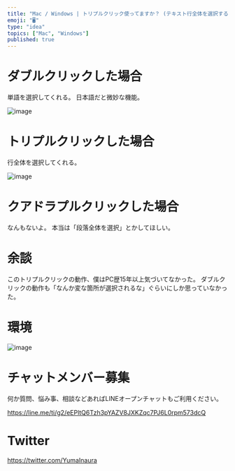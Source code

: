 ```yaml
---
title: "Mac / Windows | トリプルクリック使ってますか？ (テキスト行全体を選択する)"
emoji: "🖥"
type: "idea"
topics: ["Mac", "Windows"]
published: true
---
```


# ダブルクリックした場合

単語を選択してくれる。
日本語だと微妙な機能。

![image](https://qiita-image-store.s3.amazonaws.com/0/89618/2a9506fc-615f-e5cc-81ed-6af2d160f297.png)


# トリプルクリックした場合

行全体を選択してくれる。

![image](https://qiita-image-store.s3.amazonaws.com/0/89618/f5d80bd2-ad1a-4356-ba79-6f2d6095ef5a.png)

# クアドラプルクリックした場合

なんもないよ。
本当は「段落全体を選択」とかしてほしい。

# 余談

このトリプルクリックの動作、僕はPC歴15年以上気づいてなかった。
ダブルクリックの動作も「なんか変な箇所が選択されるな」ぐらいにしか思っていなかった。


# 環境

![image](https://qiita-image-store.s3.amazonaws.com/0/89618/568409ae-7d83-2bc3-bf84-67b10684edb0.png)








<!-- Update From Qiita API -->

# チャットメンバー募集


何か質問、悩み事、相談などあればLINEオープンチャットもご利用ください。

https://line.me/ti/g2/eEPltQ6Tzh3pYAZV8JXKZqc7PJ6L0rpm573dcQ





# Twitter


https://twitter.com/YumaInaura


<!-- Update From Qiita API -->



